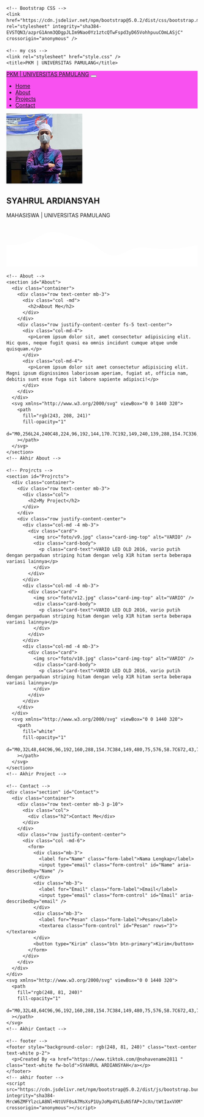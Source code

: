 
<!DOCTYPE html>
<html lang="en">
  <head>
    <!-- Required meta tags -->
    <meta charset="utf-8" />
    <meta name="viewport" content="width=device-width, initial-scale=1" />

    <!-- Bootstrap CSS -->
    <link href="https://cdn.jsdelivr.net/npm/bootstrap@5.0.2/dist/css/bootstrap.min.css" rel="stylesheet" integrity="sha384-EVSTQN3/azprG1Anm3QDgpJLIm9Nao0Yz1ztcQTwFspd3yD65VohhpuuCOmLASjC" crossorigin="anonymous" />

    <!-- my css -->
    <link rel="stylesheet" href="style.css" />
    <title>PKM | UNIVERSITAS PAMULANG</title>
  </head>
  <body id="Home">
    <!-- navbar -->
    <nav class="navbar navbar-expand-lg navbar-light fixed-top shadow-sm" style="background-color: rgb(248, 81, 240)">
      <div class="container">
        <a class="navbar-brand" href="#">PKM | UNIVERSITAS PAMULANG</a>
        <button class="navbar-toggler" type="button" data-bs-toggle="collapse" data-bs-target="#navbarNav" aria-controls="navbarNav" aria-expanded="false" aria-label="Toggle navigation">
          <span class="navbar-toggler-icon"></span>
        </button>
        <div class="collapse navbar-collapse" id="navbarNav">
          <ul class="navbar-nav ms-auto">
            <li class="nav-item">
              <a class="nav-link active" aria-current="page" href="#Home">Home</a>
            </li>
            <li class="nav-item">
              <a class="nav-link" href="#About">About</a>
            </li>
            <li class="nav-item">
              <a class="nav-link" href="#Projrcts">Projects</a>
            </li>
            <li class="nav-item">
              <a class="nav-link" href="#Contact">Contact</a>
            </li>
          </ul>
        </div>
      </div>
    </nav>
    <!-- akhir navbar -->
    <!-- jumbotroon -->
    <section class="jumbotron text-center">
      <img src="foto/project_PAK.jpeg" alt="SYAHRUL ARDIANSYAH" width="200" class="rounded-circle img-thumbnail" />
      <h1 class="display-4">SYAHRUL ARDIANSYAH</h1>
      <p class="lead">MAHASISWA | UNIVERSITAS PAMULANG</p>
      <svg xmlns="http://www.w3.org/2000/svg" viewBox="0 0 1440 320">
        <path
          fill="white"
          fill-opacity="1"
          d="M0,160L26.7,160C53.3,160,107,160,160,138.7C213.3,117,267,75,320,64C373.3,53,427,75,480,90.7C533.3,107,587,117,640,149.3C693.3,181,747,235,800,240C853.3,245,907,203,960,186.7C1013.3,171,1067,181,1120,186.7C1173.3,192,1227,192,1280,186.7C1333.3,181,1387,171,1413,165.3L1440,160L1440,320L1413.3,320C1386.7,320,1333,320,1280,320C1226.7,320,1173,320,1120,320C1066.7,320,1013,320,960,320C906.7,320,853,320,800,320C746.7,320,693,320,640,320C586.7,320,533,320,480,320C426.7,320,373,320,320,320C266.7,320,213,320,160,320C106.7,320,53,320,27,320L0,320Z"
        ></path>
      </svg>
    </section>
    <!-- akhir jumbotroon -->

    <!-- About -->
    <section id="About">
      <div class="container">
        <div class="row text-center mb-3">
          <div class="col -md">
            <h2>About Me</h2>
          </div>
        </div>
        <div class="row justify-content-center fs-5 text-center">
          <div class="col-md-4">
            <p>Lorem ipsum dolor sit, amet consectetur adipisicing elit. Hic quos, neque fugit quasi ea omnis incidunt cumque atque unde quisquam.</p>
          </div>
          <div class="col-md-4">
            <p>Lorem ipsum dolor sit amet consectetur adipisicing elit. Magni ipsum dignissimos laboriosam aperiam, fugiat at, officia nam, debitis sunt esse fuga sit labore sapiente adipisci!</p>
          </div>
        </div>
      </div>
      <svg xmlns="http://www.w3.org/2000/svg" viewBox="0 0 1440 320">
        <path
          fill="rgb(243, 208, 241)"
          fill-opacity="1"
          d="M0,256L24,240C48,224,96,192,144,170.7C192,149,240,139,288,154.7C336,171,384,213,432,208C480,203,528,149,576,106.7C624,64,672,32,720,58.7C768,85,816,171,864,208C912,245,960,235,1008,208C1056,181,1104,139,1152,133.3C1200,128,1248,160,1296,176C1344,192,1392,192,1416,192L1440,192L1440,320L1416,320C1392,320,1344,320,1296,320C1248,320,1200,320,1152,320C1104,320,1056,320,1008,320C960,320,912,320,864,320C816,320,768,320,720,320C672,320,624,320,576,320C528,320,480,320,432,320C384,320,336,320,288,320C240,320,192,320,144,320C96,320,48,320,24,320L0,320Z"
        ></path>
      </svg>
    </section>
    <!-- Akhir About -->

    <!-- Projrcts -->
    <section id="Projrcts">
      <div class="container">
        <div class="row text-center mb-3">
          <div class="col">
            <h2>My Project</h2>
          </div>
        </div>
        <div class="row justify-content-center">
          <div class="col-md -4 mb-3">
            <div class="card">
              <img src="foto/v9.jpg" class="card-img-top" alt="VARIO" />
              <div class="card-body">
                <p class="card-text">VARIO LED OLD 2016, vario putih dengan perpaduan striping hitam dengan velg X1R hitam serta beberapa variasi lainnya</p>
              </div>
            </div>
          </div>
          <div class="col-md -4 mb-3">
            <div class="card">
              <img src="foto/v12.jpg" class="card-img-top" alt="VARIO" />
              <div class="card-body">
                <p class="card-text">VARIO LED OLD 2016, vario putih dengan perpaduan striping hitam dengan velg X1R hitam serta beberapa variasi lainnya</p>
              </div>
            </div>
          </div>
          <div class="col-md -4 mb-3">
            <div class="card">
              <img src="foto/v10.jpg" class="card-img-top" alt="VARIO" />
              <div class="card-body">
                <p class="card-text">VARIO LED OLD 2016, vario putih dengan perpaduan striping hitam dengan velg X1R hitam serta beberapa variasi lainnya</p>
              </div>
            </div>
          </div>
        </div>
      </div>
      <svg xmlns="http://www.w3.org/2000/svg" viewBox="0 0 1440 320">
        <path
          fill="white"
          fill-opacity="1"
          d="M0,32L48,64C96,96,192,160,288,154.7C384,149,480,75,576,58.7C672,43,768,85,864,112C960,139,1056,149,1152,133.3C1248,117,1344,75,1392,53.3L1440,32L1440,320L1392,320C1344,320,1248,320,1152,320C1056,320,960,320,864,320C768,320,672,320,576,320C480,320,384,320,288,320C192,320,96,320,48,320L0,320Z"
        ></path>
      </svg>
    </section>
    <!-- Akhir Project -->

    <!-- Contact -->
    <div class="section" id="Contact">
      <div class="container">
        <div class="row text-center mb-3 p-10">
          <div class="col">
            <div class="h2">Contact Me</div>
          </div>
        </div>
        <div class="row justify-content-center">
          <div class="col -md-6">
            <form>
              <div class="mb-3">
                <label for="Name" class="form-label">Nama Lengkap</label>
                <input type="email" class="form-control" id="Name" aria-describedby="Name" />
              </div>
              <div class="mb-3">
                <label for="Email" class="form-label">Email</label>
                <input type="email" class="form-control" id="Email" aria-describedby="email" />
              </div>
              <div class="mb-3">
                <label for="Pesan" class="form-label">Pesan</label>
                <textarea class="form-control" id="Pesan" rows="3"></textarea>
              </div>
              <button type="Kirim" class="btn btn-primary">Kirim</button>
            </form>
          </div>
        </div>
      </div>
    </div>
    <svg xmlns="http://www.w3.org/2000/svg" viewBox="0 0 1440 320">
      <path
        fill="rgb(248, 81, 240)"
        fill-opacity="1"
        d="M0,32L48,64C96,96,192,160,288,154.7C384,149,480,75,576,58.7C672,43,768,85,864,112C960,139,1056,149,1152,133.3C1248,117,1344,75,1392,53.3L1440,32L1440,320L1392,320C1344,320,1248,320,1152,320C1056,320,960,320,864,320C768,320,672,320,576,320C480,320,384,320,288,320C192,320,96,320,48,320L0,320Z"
      ></path>
    </svg>
    <!-- Akhir Contact -->

    <!-- footer -->
    <footer style="background-color: rgb(248, 81, 240)" class="text-center text-white p-2">
      <p>Created By <a href="https://www.tiktok.com/@nohavename2811 " class="text-white fw-bold">SYAHRUL ARDIANSYAH</a></p>
    </footer>
    <!-- akhir footer -->
    <script src="https://cdn.jsdelivr.net/npm/bootstrap@5.0.2/dist/js/bootstrap.bundle.min.js" integrity="sha384-MrcW6ZMFYlzcLA8Nl+NtUVF0sA7MsXsP1UyJoMp4YLEuNSfAP+JcXn/tWtIaxVXM" crossorigin="anonymous"></script>
  </body>
</html>

